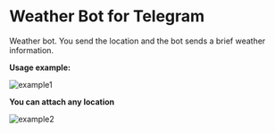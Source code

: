 # Weather Bot for Telegram
Weather bot. You send the location and the bot sends a brief weather information.

**Usage example:**

![example1](https://github.com/yevtea/telegramWeatherBot/blob/master/img/example1.png)

**You can attach any location**

![example2](https://github.com/yevtea/telegramWeatherBot/blob/master/img/example2.png)
